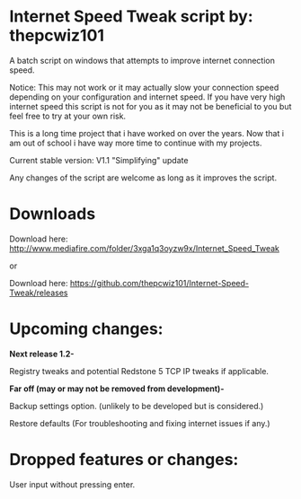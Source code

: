 # Internet Speed Tweak script by: thepcwiz101

A batch script on windows that attempts to improve internet connection speed.

Notice: This may not work or it may actually slow your connection speed depending on your configuration and internet speed. If you have 
very high internet speed this script is not for you as it may not be beneficial to you but feel free to try at your own risk.

This is a long time project that i have worked on over the years. Now that i am out of school i have way more time to continue with my projects.

Current stable version: V1.1 "Simplifying" update

Any changes of the script are welcome as long as it improves the script.

# Downloads

Download here: http://www.mediafire.com/folder/3xga1q3oyzw9x/Internet_Speed_Tweak

or 

Download here: https://github.com/thepcwiz101/Internet-Speed-Tweak/releases

# Upcoming changes:

**Next release 1.2-** 

Registry tweaks and potential Redstone 5 TCP IP tweaks if applicable.


**Far off (may or may not be removed from development)-**

Backup settings option. (unlikely to be developed but is considered.)

Restore defaults (For troubleshooting and fixing internet issues if any.)


# Dropped features or changes:

User input without pressing enter.
